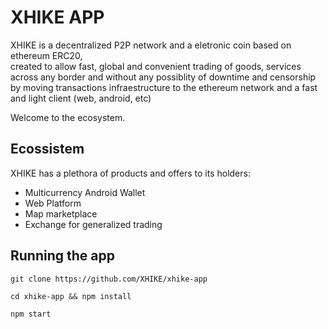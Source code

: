 # XHIKE APP
XHIKE is a decentralized P2P network and a eletronic coin based on ethereum ERC20,<br>
created to allow fast, global and convenient trading of goods, services across any border and without any possiblity of downtime and censorship by moving transactions infraestructure to the ethereum network and a fast and light client (web, android, etc)<br/>

Welcome to the ecosystem.

## Ecossistem
XHIKE has a plethora of products and offers to its holders:

* Multicurrency Android Wallet
* Web Platform
* Map marketplace
* Exchange for generalized trading

## Running the app

    git clone https://github.com/XHIKE/xhike-app

    cd xhike-app && npm install

    npm start